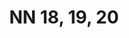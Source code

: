 ---
title: "NN 18, 19, 20"
plant-name: "NN 18, 19, 20"
plant-number: "018_019_020"
plant-xml: "/assets/xml/plant018_019_020.xml"
plant-img1: "/assets/img/plant018_019_020_verso.jpg"
plant-img2: "/assets/img/plant018_019_020.jpg"
plant-title: "NN 18, 19, 20"
plant-taxon-link: ""
plant-taxon-link: ""
layout: single-xml
---